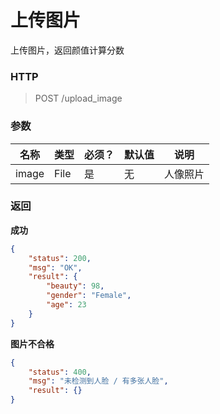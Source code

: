 # 上传图片



上传图片，返回颜值计算分数



### HTTP

> POST /upload_image



### 参数

| 名称  | 类型 | 必须？ | 默认值 | 说明     |
| ----- | ---- | ------ | ------ | -------- |
| image | File | 是     | 无     | 人像照片 |



### 返回

**成功**

```json
{
    "status": 200,
    "msg": "OK",
    "result": {
        "beauty": 98,
        "gender": "Female",
        "age": 23
    }
}
```



**图片不合格**

```json
{
    "status": 400,
    "msg": "未检测到人脸 / 有多张人脸",
    "result": {}
}
```

